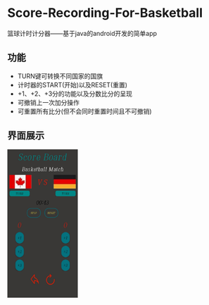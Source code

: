 # Score-Recording-For-Basketball
篮球计时计分器——基于java的android开发的简单app

## 功能

* TURN键可转换不同国家的国旗
* 计时器的START(开始)以及RESET(重置)
* +1、+2、+3分的功能以及分数比分的呈现
* 可撤销上一次加分操作
* 可重置所有比分(但不会同时重置时间且不可撤销)

## 界面展示

<img src="interface.jpg" alt="图片" style="zoom: 33%;" />
